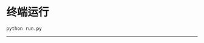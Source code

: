 # 终端运行

```shell
python run.py
```
**************************************************************************************************************************************************************************************************************************************************************************************************************************************************************************************************************************************************************************************************************************************************************************